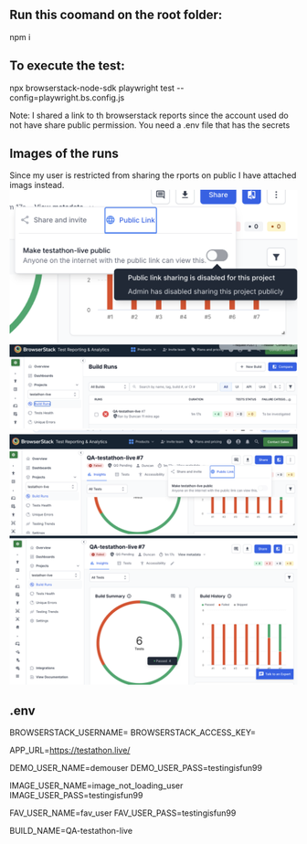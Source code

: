 ## Run this coomand on the root folder:

npm i

## To execute the test:

npx browserstack-node-sdk playwright test --config=playwright.bs.config.js

Note:
I shared a link to th browserstack reports since the account used do not have share public permission.
You need a .env file that has the secrets

## Images of the runs

Since my user is restricted from sharing the rports on public I have attached imags instead.
![alt text](<Screenshot 2025-09-22 at 14.37.07.png>) ![alt text](<Screenshot 2025-09-22 at 14.36.21.png>) ![alt text](<Screenshot 2025-09-22 at 14.37.02.png>) ![alt text](<Screenshot 2025-09-22 at 14.36.48.png>)

## .env

BROWSERSTACK_USERNAME= <your username>
BROWSERSTACK_ACCESS_KEY=<your access key>

APP_URL=https://testathon.live/

DEMO_USER_NAME=demouser
DEMO_USER_PASS=testingisfun99

IMAGE_USER_NAME=image_not_loading_user
IMAGE_USER_PASS=testingisfun99

FAV_USER_NAME=fav_user
FAV_USER_PASS=testingisfun99

BUILD_NAME=QA-testathon-live
